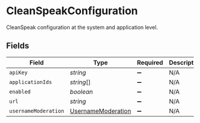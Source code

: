 # CleanSpeakConfiguration

CleanSpeak configuration at the system and application level.


## Fields

| Field                                                           | Type                                                            | Required                                                        | Description                                                     |
| --------------------------------------------------------------- | --------------------------------------------------------------- | --------------------------------------------------------------- | --------------------------------------------------------------- |
| `apiKey`                                                        | *string*                                                        | :heavy_minus_sign:                                              | N/A                                                             |
| `applicationIds`                                                | *string*[]                                                      | :heavy_minus_sign:                                              | N/A                                                             |
| `enabled`                                                       | *boolean*                                                       | :heavy_minus_sign:                                              | N/A                                                             |
| `url`                                                           | *string*                                                        | :heavy_minus_sign:                                              | N/A                                                             |
| `usernameModeration`                                            | [UsernameModeration](../../models/shared/usernamemoderation.md) | :heavy_minus_sign:                                              | N/A                                                             |
